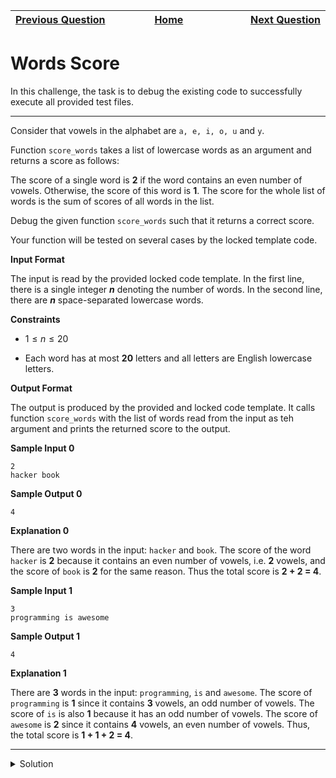 | <img width=1000>[Previous Question](https://github.com/Kevin-Lago/python-hackerrank-solutions/tree/main/src/python/numpy/linear_algebra)</img> | <img width=1000>[Home](https://github.com/Kevin-Lago/python-hackerrank-solutions)</img> | <img width=1000>[Next Question](https://github.com/Kevin-Lago/python-hackerrank-solutions/tree/main/src/python/debugging/default_arguments)</img> |
|:---|:---:|---:|

# Words Score

In this challenge, the task is to debug the existing code to successfully execute all provided test files.

---

Consider that vowels in the alphabet are ```a, e, i, o, u``` and ```y```.

Function ```score_words``` takes a list of lowercase words as an argument and returns a score as follows:

The score of a single word is __2__ if the word contains an even number of vowels. Otherwise, the score of this word is __1__. The score for the whole list of words is the sum of scores of all words in the list.

Debug the given function ```score_words``` such that it returns a correct score.

Your function will be tested on several cases by the locked template code.

__Input Format__

The input is read by the provided locked code template. In the first line, there is a single integer ___n___ denoting the number of words. In the second line, there are ___n___ space-separated lowercase words.

__Constraints__

- $1 \le n \le 20$

- Each word has at most __20__ letters and all letters are English lowercase letters.

__Output Format__

The output is produced by the provided and locked code template. It calls function ```score_words``` with the list of words read from the input as teh argument and prints the returned score to the output.

__Sample Input 0__

```
2
hacker book
```

__Sample Output 0__

```
4
```

__Explanation 0__

There are two words in the input: ```hacker``` and ```book```. The score of the word ```hacker``` is __2__ because it contains an even number of vowels, i.e. __2__ vowels, and the score of ```book``` is __2__ for the same reason. Thus the total score is __2 + 2 = 4__.

__Sample Input 1__

```
3
programming is awesome
```

__Sample Output 1__

```
4
```

__Explanation 1__

There are __3__ words in the input: ```programming```, ```is``` and ```awesome```. The score of ```programming``` is __1__ since it contains __3__ vowels, an odd number of vowels. The score of ```is``` is also __1__ because it has an odd number of vowels. The score of ```awesome``` is __2__ since it contains __4__ vowels, an even number of vowels. Thus, the total score is __1 + 1 + 2 = 4__.

---

<details><summary>Solution</summary>
    
```python
def is_vowel(letter):
    return letter in ['a', 'e', 'i', 'o', 'u', 'y']


def score_words(words):
    score = 0
    for word in words:
        num_vowels = 0
        for letter in word:
            if is_vowel(letter):
                num_vowels += 1
        if num_vowels % 2 == 0:
            score += 2
        else:
            score += 1
    return score


if __name__ == '__main__':
    n = int(input())
    words = input().split()
    print(score_words(words))
```
</details>